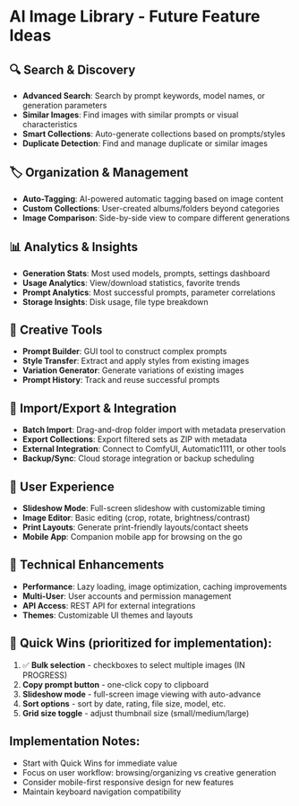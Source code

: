 # AI Image Library - Future Feature Ideas

## 🔍 **Search & Discovery**
- **Advanced Search**: Search by prompt keywords, model names, or generation parameters
- **Similar Images**: Find images with similar prompts or visual characteristics
- **Smart Collections**: Auto-generate collections based on prompts/styles
- **Duplicate Detection**: Find and manage duplicate or similar images

## 🏷️ **Organization & Management**
- **Auto-Tagging**: AI-powered automatic tagging based on image content
- **Custom Collections**: User-created albums/folders beyond categories
- **Image Comparison**: Side-by-side view to compare different generations

## 📊 **Analytics & Insights**
- **Generation Stats**: Most used models, prompts, settings dashboard
- **Usage Analytics**: View/download statistics, favorite trends
- **Prompt Analytics**: Most successful prompts, parameter correlations
- **Storage Insights**: Disk usage, file type breakdown

## 🎨 **Creative Tools**
- **Prompt Builder**: GUI tool to construct complex prompts
- **Style Transfer**: Extract and apply styles from existing images
- **Variation Generator**: Generate variations of existing images
- **Prompt History**: Track and reuse successful prompts

## 🔄 **Import/Export & Integration**
- **Batch Import**: Drag-and-drop folder import with metadata preservation
- **Export Collections**: Export filtered sets as ZIP with metadata
- **External Integration**: Connect to ComfyUI, Automatic1111, or other tools
- **Backup/Sync**: Cloud storage integration or backup scheduling

## 🎯 **User Experience**
- **Slideshow Mode**: Full-screen slideshow with customizable timing
- **Image Editor**: Basic editing (crop, rotate, brightness/contrast)
- **Print Layouts**: Generate print-friendly layouts/contact sheets
- **Mobile App**: Companion mobile app for browsing on the go

## 🔧 **Technical Enhancements**
- **Performance**: Lazy loading, image optimization, caching improvements
- **Multi-User**: User accounts and permission management
- **API Access**: REST API for external integrations
- **Themes**: Customizable UI themes and layouts

## 📱 **Quick Wins** (prioritized for implementation):
1. ✅ **Bulk selection** - checkboxes to select multiple images (IN PROGRESS)
2. **Copy prompt button** - one-click copy to clipboard
3. **Slideshow mode** - full-screen image viewing with auto-advance
4. **Sort options** - sort by date, rating, file size, model, etc.
5. **Grid size toggle** - adjust thumbnail size (small/medium/large)

## Implementation Notes:
- Start with Quick Wins for immediate value
- Focus on user workflow: browsing/organizing vs creative generation
- Consider mobile-first responsive design for new features
- Maintain keyboard navigation compatibility